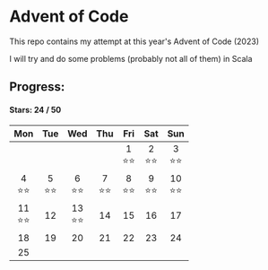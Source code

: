 # Advent of Code

This repo contains my attempt at this year's Advent of Code (2023)

I will try and do some problems (probably not all of them) in Scala

## Progress:
#### Stars: 24 / 50
|        Mon         |        Tue        |        Wed         |        Thu        |        Fri        |        Sat        |        Sun         |
|:------------------:|:-----------------:|:------------------:|:-----------------:|:-----------------:|:-----------------:|:------------------:|
|                    |                   |                    |                   | 1<br>:star::star: | 2<br>:star::star: | 3<br>:star::star:  |
| 4<br>:star::star:  | 5<br>:star::star: | 6<br>:star::star:  | 7<br>:star::star: | 8<br>:star::star: | 9<br>:star::star: | 10<br>:star::star: |
| 11<br>:star::star: |        12         | 13<br>:star::star: |        14         |        15         |        16         |         17         |
|         18         |        19         |         20         |        21         |        22         |        23         |         24         |
|         25         |                   |                    |                   |                   |                   |                    |